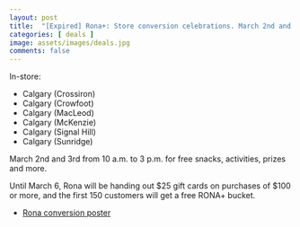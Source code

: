 ```yaml
---
layout: post
title:  "[Expired] Rona+: Store conversion celebrations. March 2nd and 3rd for free snacks, Feb 29th to March 6th 2024 for $25 gift card on $100 spend."
categories: [ deals ]
image: assets/images/deals.jpg
comments: false
---
```



In-store:
- Calgary (Crossiron)
- Calgary (Crowfoot) 
- Calgary (MacLeod) 
- Calgary (McKenzie)
- Calgary (Signal Hill) 
- Calgary (Sunridge)

March 2nd and 3rd from 10 a.m. to 3 p.m. for free snacks, activities, prizes and more.

Until March 6, Rona will be handing out $25 gift cards on purchases of $100 or more, and the first 150 customers will get a free RONA+ bucket.

- [Rona conversion poster](https://www.rona.ca/en/lowes-rona-conversion?int_cmp=corporate-_-ronaplus_conversion_wave5-_-hp)
